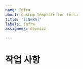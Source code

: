 ```yaml
---
name: Infra
about: Custom template for infra
title: "[INFRA]"
labels: infra
assignees: devmizz

---
```


# 작업 사항
>
